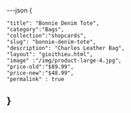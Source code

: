 ---json
{   

    "title": "Bonnie Denim Tote",
    "category":"Bags",
    "collection":"shopcards",
    "slug": "bonnie-denim-tote",
    "description": "Charles Leather Bag",
    "layout": "gioithieu.html",
    "image" :"/img/product-large-4.jpg",
    "price-old":"$89.99",
    "price-new":"$48.99",
    "permalink" : true
}
---
